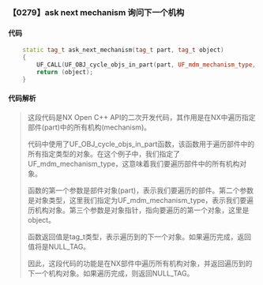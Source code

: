 ### 【0279】ask next mechanism 询问下一个机构

#### 代码

```cpp
    static tag_t ask_next_mechanism(tag_t part, tag_t object)  
    {  
        UF_CALL(UF_OBJ_cycle_objs_in_part(part, UF_mdm_mechanism_type, &object));  
        return (object);  
    }

```

#### 代码解析

> 这段代码是NX Open C++ API的二次开发代码，其作用是在NX中遍历指定部件(part)中的所有机构(mechanism)。
>
> 代码中使用了UF_OBJ_cycle_objs_in_part函数，该函数用于遍历部件中的所有指定类型的对象。在这个例子中，我们指定了UF_mdm_mechanism_type，这意味着我们要遍历部件中的所有机构对象。
>
> 函数的第一个参数是部件对象(part)，表示我们要遍历的部件。第二个参数是对象类型，这里我们指定为UF_mdm_mechanism_type，表示我们要遍历机构对象。第三个参数是对象指针，指向要遍历的第一个对象，这里是object。
>
> 函数返回值是tag_t类型，表示遍历到的下一个对象。如果遍历完成，返回值将是NULL_TAG。
>
> 因此，这段代码的功能是在NX部件中遍历所有机构对象，并返回遍历到的下一个机构对象。如果遍历完成，则返回NULL_TAG。
>

